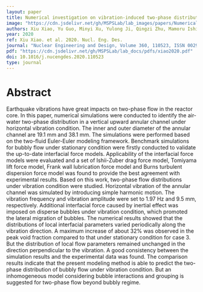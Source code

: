 ```yaml
---
layout: paper
title: Numerical investigation on vibration-induced two-phase distribution in a vertical annular channel
image: "https://cdn.jsdelivr.net/gh/MSPSLab/lab_images/papers/Numerical-investigation-on.png"
authors: Xiu Xiao, Yu Guo, Minyi Xu, Yulong Ji, Qingzi Zhu, Mamoru Ishii
year: 2020
ref: Xiu Xiao. et al. 2020. Nucl. Eng. Des.
journal: "Nuclear Engineering and Design, Volume 360, 110523, ISSN 0029-5493"
pdf: "https://cdn.jsdelivr.net/gh/MSPSLab/lab_docs/pdfs/xiao2020.pdf"
doi: 10.1016/j.nucengdes.2020.110523
type: journal
---
```


# Abstract

Earthquake vibrations have great impacts on two-phase flow in the reactor core. In this paper, numerical simulations were conducted to identify the air-water two-phase distribution in a vertical upward annular channel under horizontal vibration condition. The inner and outer diameter of the annular channel are 19.1 mm and 38.1 mm. The simulations were performed based on the two-fluid Euler-Euler modeling framework. Benchmark simulations for bubbly flow under stationary condition were firstly conducted to validate the up-to-date interfacial force models. Applicability of the interfacial force models were evaluated and a set of Ishii-Zuber drag force model, Tomiyama lift force model, Frank wall lubrication force model and Burns turbulent dispersion force model was found to provide the best agreement with experimental results. Based on this work, two-phase flow distributions under vibration condition were studied. Horizontal vibration of the annular channel was simulated by introducing simple harmonic motion. The vibration frequency and vibration amplitude were set to 1.97 Hz and 9.5 mm, respectively. Additional interfacial force caused by inertial effect was imposed on disperse bubbles under vibration condition, which promoted the lateral migration of bubbles. The numerical results showed that the distributions of local interfacial parameters varied periodically along the vibration direction. A maximum increase of about 32% was observed in the peak void fraction compared to that under stationary condition for case 3. But the distribution of local flow parameters remained unchanged in the direction perpendicular to the vibration. A good consistency between the simulation results and the experimental data was found. The comparison results indicate that the present modeling method is able to predict the two-phase distribution of bubbly flow under vibration condition. But an inhomogeneous model considering bubble interactions and grouping is suggested for two-phase flow beyond bubbly regime.
